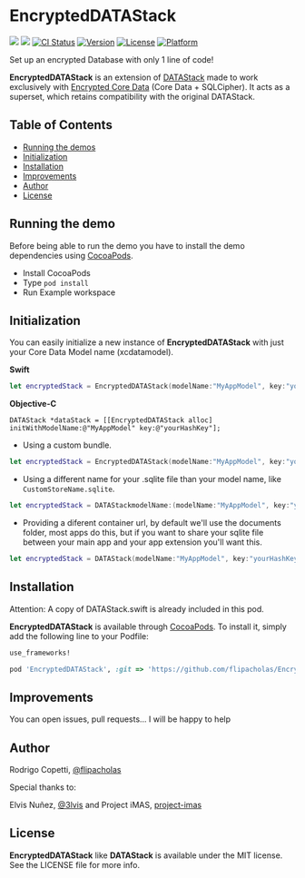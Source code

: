 # EncryptedDATAStack
[![](http://img.shields.io/badge/iOS-8.0%2B-blue.svg)]()
[![](http://img.shields.io/badge/Swift-3-red.svg)]()
[![CI Status](http://img.shields.io/travis/flipacholas/EncryptedDATAStack.svg?style=flat)](https://travis-ci.org/flipacholas/EncryptedDATAStack)
[![Version](https://img.shields.io/cocoapods/v/EncryptedDATAStack.svg?style=flat)](http://cocoapods.org/pods/EncryptedDATAStack)
[![License](https://img.shields.io/cocoapods/l/EncryptedDATAStack.svg?style=flat)](http://cocoapods.org/pods/EncryptedDATAStack)
[![Platform](https://img.shields.io/cocoapods/p/EncryptedDATAStack.svg?style=flat)](http://cocoapods.org/pods/EncryptedDATAStack)

Set up an encrypted Database with only 1 line of code!

**EncryptedDATAStack** is an extension of [DATAStack](https://github.com/SyncDB/DATAStack) made to work exclusively with [Encrypted Core Data](https://github.com/project-imas/encrypted-core-data) (Core Data + SQLCipher). It acts as a superset, which retains compatibility with the original DATAStack.


## Table of Contents

* [Running the demos](#running-the-demo)
* [Initialization](#initialization)
* [Installation](#installation)
* [Improvements](#Improvements)
* [Author](#author)
* [License](#license)

## Running the demo
Before being able to run the demo you have to install the demo dependencies using [CocoaPods](https://cocoapods.org/).

- Install CocoaPods
- Type `pod install`
- Run Example workspace

## Initialization

You can easily initialize a new instance of **EncryptedDATAStack** with just your Core Data Model name (xcdatamodel).

**Swift**
``` swift
let encryptedStack = EncryptedDATAStack(modelName:"MyAppModel", key:"yourHashKey")
```

**Objective-C**
``` objc
DATAStack *dataStack = [[EncryptedDATAStack alloc] initWithModelName:@"MyAppModel" key:@"yourHashKey"];
```

- Using a custom bundle.

``` swift
let encryptedStack = EncryptedDATAStack(modelName:"MyAppModel", key:"yourHashKey", bundle: NSBundle(forClass: Tests.self))
```

- Using a different name for your .sqlite file than your model name, like `CustomStoreName.sqlite`.

``` swift
let encryptedStack = DATAStackmodelName:(modelName:"MyAppModel", key:"yourHashKey", bundle: NSBundle.mainBundle(), storeName: "CustomStoreName")
```

- Providing a diferent container url, by default we'll use the documents folder, most apps do this, but if you want to share your sqlite file between your main app and your app extension you'll want this.

``` swift
let encryptedStack = DATAStack(modelName:"MyAppModel", key:"yourHashKey", bundle: NSBundle.mainBundle(), storeName: "CustomStoreName", containerURL: sharedURL)
```

## Installation

Attention: A copy of DATAStack.swift is already included in this pod.

**EncryptedDATAStack** is available through [CocoaPods](http://cocoapods.org). To install it, simply add the following line to your Podfile:

```ruby
use_frameworks!

pod 'EncryptedDATAStack', :git => 'https://github.com/flipacholas/EncryptedDATAStack.git'
```

## Improvements

You can open issues, pull requests... I will be happy to help

## Author

Rodrigo Copetti, [@flipacholas](https://twitter.com/flipacholas)

Special thanks to:

Elvis Nuñez, [@3lvis](https://twitter.com/3lvis) and Project iMAS, [project-imas](https://github.com/project-imas)

## License

**EncryptedDATAStack** like **DATAStack** is available under the MIT license. See the LICENSE file for more info.

